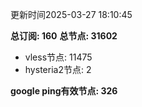 更新时间2025-03-27 18:10:45

**总订阅: 160**
**总节点: 31602**
- vless节点: 11475
- hysteria2节点: 2

**google ping有效节点: 326**
